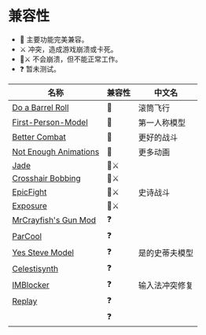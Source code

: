 # 兼容性

* 👫 主要功能完美兼容。
* ⚔️ 冲突，造成游戏崩溃或卡死。
* 👫⚔️ 不会崩溃，但不能正常工作。
* ❓ 暂未测试。

| 名称                                                                   | 兼容性 | 中文名         |
| ---------------------------------------------------------------------- | ------ | -------------- |
| [Do a Barrel Roll](https://github.com/enjarai/do-a-barrel-roll)        | 👫      | 滚筒飞行       |
| [First-Person-Model](https://github.com/tr7zw/FirstPersonModel)        | 👫      | 第一人称模型   |
| [Better Combat](https://github.com/ZsoltMolnarrr/BetterCombat)         | 👫      | 更好的战斗     |
| [Not Enough Animations](https://github.com/tr7zw/NotEnoughAnimations)  | 👫      | 更多动画       |
| [Jade](https://github.com/Snownee/Jade)                                | 👫⚔️     |                |
| [Crosshair Bobbing](https://github.com/Krash220/CrosshairBobbingMod)   | 👫⚔️     |                |
| [EpicFight](https://github.com/Yesssssman/epicfightmod)                | 👫⚔️     | 史诗战斗       |
| [Exposure](https://github.com/mortuusars/Exposure)                     | 👫⚔️     |                |
| [MrCrayfish's Gun Mod](https://github.com/MrCrayfish/MrCrayfishGunMod) | ❓      |                |
| [ParCool](https://github.com/alRex-U/ParCool)                          | ❓      |                |
| [Yes Steve Model](https://github.com/TartaricAcid/ysm)                 | ❓      | 是的史蒂夫模型 |
| [Celestisynth](https://github.com/AquexTheSeal/Celestisynth)           | ❓      |                |
| [IMBlocker](https://github.com/reserveword/IMBlocker)                  | ❓      | 输入法冲突修复 |
| [Replay](https://github.com/ReplayMod/ReplayMod)                       | ❓      |                |
|                                                                        | ❓      |                |
